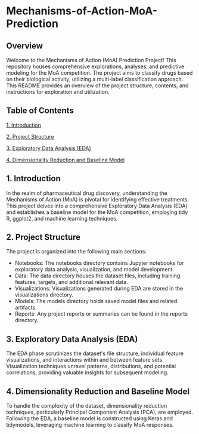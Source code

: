 # Mechanisms-of-Action-MoA-Prediction

## Overview
Welcome to the Mechanisms of Action (MoA) Prediction Project! This repository houses comprehensive explorations, analyses, and predictive modeling for the MoA competition. 
The project aims to classify drugs based on their biological activity, utilizing a multi-label classification approach. This README provides an overview of the project structure, contents, and instructions for exploration and utilization.

## Table of Contents
[1. Introduction](#1-introduction)

[2. Project Structure](#2-project-structure)

[3. Exploratory Data Analysis (EDA)](#3-exploratory-data-analysis-eda)

[4. Dimensionality Reduction and Baseline Model](#4-dimensionality-reduction-and-baseline-model)

<a id="1-introduction"></a>
## 1. Introduction
In the realm of pharmaceutical drug discovery, understanding the Mechanisms of Action (MoA) is pivotal for identifying effective treatments. 
This project delves into a comprehensive Exploratory Data Analysis (EDA) and establishes a baseline model for the MoA competition, employing tidy R, ggplot2, and machine learning techniques.

<a id="2-project-structure"></a>
## 2. Project Structure
The project is organized into the following main sections:
* Notebooks: The notebooks directory contains Jupyter notebooks for exploratory data analysis, visualization, and model development.
* Data: The data directory houses the dataset files, including training features, targets, and additional relevant data.
* Visualizations: Visualizations generated during EDA are stored in the visualizations directory.
* Models: The models directory holds saved model files and related artifacts.
* Reports: Any project reports or summaries can be found in the reports directory.

<a id="3-exploratory-data-analysis-eda"></a>
## 3. Exploratory Data Analysis (EDA)
The EDA phase scrutinizes the dataset's file structure, individual feature visualizations, and interactions within and between feature sets.
Visualization techniques unravel patterns, distributions, and potential correlations, providing valuable insights for subsequent modeling.

<a id="4-dimensionality-reduction-and-baseline-model"></a>
## 4. Dimensionality Reduction and Baseline Model
To handle the complexity of the dataset, dimensionality reduction techniques, particularly Principal Component Analysis (PCA), are employed.
Following the EDA, a baseline model is constructed using Keras and tidymodels, leveraging machine learning to classify MoA responses.
